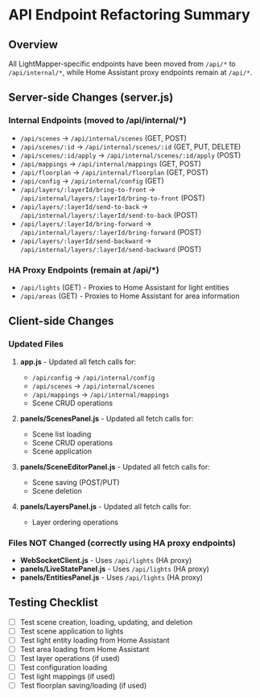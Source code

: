# API Endpoint Refactoring Summary

## Overview
All LightMapper-specific endpoints have been moved from `/api/*` to `/api/internal/*`, while Home Assistant proxy endpoints remain at `/api/*`.

## Server-side Changes (server.js)

### Internal Endpoints (moved to /api/internal/*)
- `/api/scenes` → `/api/internal/scenes` (GET, POST)
- `/api/scenes/:id` → `/api/internal/scenes/:id` (GET, PUT, DELETE)
- `/api/scenes/:id/apply` → `/api/internal/scenes/:id/apply` (POST)
- `/api/mappings` → `/api/internal/mappings` (GET, POST)
- `/api/floorplan` → `/api/internal/floorplan` (GET, POST)
- `/api/config` → `/api/internal/config` (GET)
- `/api/layers/:layerId/bring-to-front` → `/api/internal/layers/:layerId/bring-to-front` (POST)
- `/api/layers/:layerId/send-to-back` → `/api/internal/layers/:layerId/send-to-back` (POST)
- `/api/layers/:layerId/bring-forward` → `/api/internal/layers/:layerId/bring-forward` (POST)
- `/api/layers/:layerId/send-backward` → `/api/internal/layers/:layerId/send-backward` (POST)

### HA Proxy Endpoints (remain at /api/*)
- `/api/lights` (GET) - Proxies to Home Assistant for light entities
- `/api/areas` (GET) - Proxies to Home Assistant for area information

## Client-side Changes

### Updated Files
1. **app.js** - Updated all fetch calls for:
   - `/api/config` → `/api/internal/config`
   - `/api/scenes` → `/api/internal/scenes`
   - `/api/mappings` → `/api/internal/mappings`
   - Scene CRUD operations

2. **panels/ScenesPanel.js** - Updated all fetch calls for:
   - Scene list loading
   - Scene CRUD operations
   - Scene application

3. **panels/SceneEditorPanel.js** - Updated all fetch calls for:
   - Scene saving (POST/PUT)
   - Scene deletion

4. **panels/LayersPanel.js** - Updated all fetch calls for:
   - Layer ordering operations

### Files NOT Changed (correctly using HA proxy endpoints)
- **WebSocketClient.js** - Uses `/api/lights` (HA proxy)
- **panels/LiveStatePanel.js** - Uses `/api/lights` (HA proxy)
- **panels/EntitiesPanel.js** - Uses `/api/lights` (HA proxy)

## Testing Checklist
- [ ] Test scene creation, loading, updating, and deletion
- [ ] Test scene application to lights
- [ ] Test light entity loading from Home Assistant
- [ ] Test area loading from Home Assistant
- [ ] Test layer operations (if used)
- [ ] Test configuration loading
- [ ] Test light mappings (if used)
- [ ] Test floorplan saving/loading (if used)